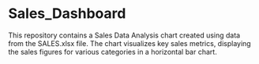 # Sales_Dashboard
This repository contains a Sales Data Analysis chart created using data from the SALES.xlsx file. The chart visualizes key sales metrics, displaying the sales figures for various categories in a horizontal bar chart.
